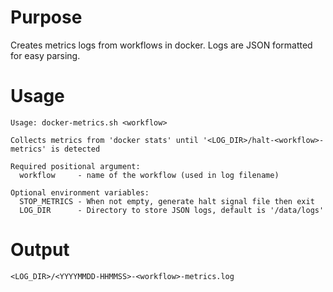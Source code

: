 # Purpose
Creates metrics logs from workflows in docker. Logs are JSON formatted for easy parsing.

# Usage
```
Usage: docker-metrics.sh <workflow>

Collects metrics from 'docker stats' until '<LOG_DIR>/halt-<workflow>-metrics' is detected

Required positional argument:
  workflow     - name of the workflow (used in log filename)

Optional environment variables:
  STOP_METRICS - When not empty, generate halt signal file then exit
  LOG_DIR      - Directory to store JSON logs, default is '/data/logs'
```

# Output
`<LOG_DIR>/<YYYYMMDD-HHMMSS>-<workflow>-metrics.log`
